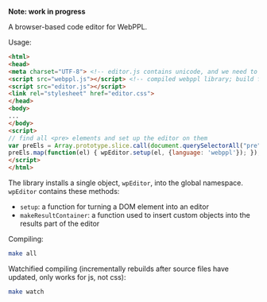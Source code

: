 **Note: work in progress**

A browser-based code editor for WebPPL.

Usage:

```html
<html>
<head>
<meta charset="UTF-8"> <!-- editor.js contains unicode, and we need to tell the browser this -->
<script src="webppl.js"></script> <!-- compiled webppl library; build from https://github.com/probmods/webppl -->
<script src="editor.js"></script>
<link rel="stylesheet" href="editor.css">
</head>
<body>
...
</body>
<script>
// find all <pre> elements and set up the editor on them
var preEls = Array.prototype.slice.call(document.querySelectorAll("pre"));
preEls.map(function(el) { wpEditor.setup(el, {language: 'webppl'}); });
</script>
</html>
```

The library installs a single object, `wpEditor`, into the global namespace. `wpEditor` contains these methods:

- `setup`: a function for turning a DOM element into an editor
- `makeResultContainer`: a function used to insert custom objects into the results part of the editor

Compiling:

```sh
make all
```

Watchified compiling (incrementally rebuilds after source files have updated, only works for js, not css):

```sh
make watch
```
